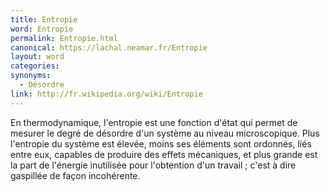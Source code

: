```yaml
---
title: Entropie
word: Entropie
permalink: Entropie.html
canonical: https://lachal.neamar.fr/Entropie
layout: word
categories:
synonyms:
  - Désordre
link: http://fr.wikipedia.org/wiki/Entropie
---
```


En thermodynamique, l'entropie est une fonction d'état qui permet de mesurer le degré de désordre d'un système au niveau microscopique. Plus l'entropie du système est élevée, moins ses éléments sont ordonnés, liés entre eux, capables de produire des effets mécaniques, et plus grande est la part de l'énergie inutilisée pour l'obtention d'un travail ; c'est à dire gaspillée de façon incohérente.

